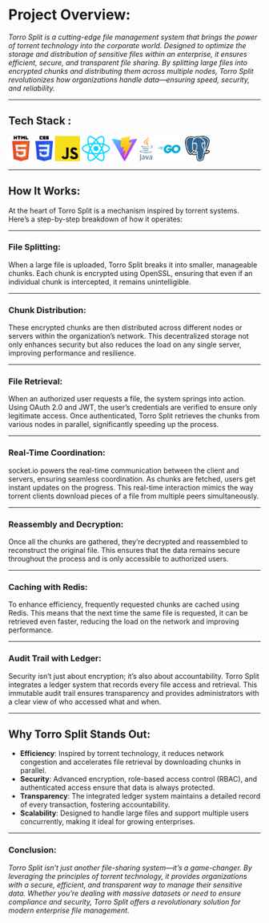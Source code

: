 
# Project Overview: 

*Torro Split is a cutting-edge file management system that brings the power of torrent technology into the corporate world. Designed to optimize the storage and distribution of sensitive files within an enterprise, it ensures efficient, secure, and transparent file sharing. By splitting large files into encrypted chunks and distributing them across multiple nodes, Torro Split revolutionizes how organizations handle data—ensuring speed, security, and reliability.*

---
Tech Stack :
---
<img src="https://github.com/rnbr04/torro-split/raw/main/frontend/public/HTML5.svg" height="50" />
<img src="https://github.com/rnbr04/torro-split/raw/main/frontend/public/CSS3.svg" height="50" />
<img src="https://github.com/rnbr04/torro-split/raw/main/frontend/public/js.svg" height="50" />
<img src="https://github.com/rnbr04/torro-split/raw/main/frontend/public/react.svg" height="50" />
<img src="https://github.com/rnbr04/torro-split/raw/main/frontend/public/vite.svg" height="50" />
<img src="https://github.com/rnbr04/torro-split/raw/main/frontend/public/java.svg" height="50" />
<img src="https://github.com/rnbr04/torro-split/raw/main/frontend/public/go.svg" height="50" />
<img src="https://github.com/rnbr04/torro-split/raw/main/frontend/public/Postgresql.svg" height="50" />

---
  

## How It Works: 
At the heart of Torro Split is a mechanism inspired by torrent systems. Here’s a step-by-step breakdown of how it operates:

  ---

### File Splitting: 
When a large file is uploaded, Torro Split breaks it into smaller, manageable chunks. Each chunk is encrypted using OpenSSL, ensuring that even if an individual chunk is intercepted, it remains unintelligible.

  ---

### Chunk Distribution: 
These encrypted chunks are then distributed across different nodes or servers within the organization’s network. This decentralized storage not only enhances security but also reduces the load on any single server, improving performance and resilience.

  ---

### File Retrieval: 
When an authorized user requests a file, the system springs into action. Using OAuth 2.0 and JWT, the user’s credentials are verified to ensure only legitimate access. Once authenticated, Torro Split retrieves the chunks from various nodes in parallel, significantly speeding up the process.

  ---

### Real-Time Coordination: 
socket.io powers the real-time communication between the client and servers, ensuring seamless coordination. As chunks are fetched, users get instant updates on the progress. This real-time interaction mimics the way torrent clients download pieces of a file from multiple peers simultaneously.

  ---

### Reassembly and Decryption: 
Once all the chunks are gathered, they’re decrypted and reassembled to reconstruct the original file. This ensures that the data remains secure throughout the process and is only accessible to authorized users.

  ---

### Caching with Redis: 
To enhance efficiency, frequently requested chunks are cached using Redis. This means that the next time the same file is requested, it can be retrieved even faster, reducing the load on the network and improving performance.

---
  

### Audit Trail with Ledger:
 Security isn’t just about encryption; it’s also about accountability. Torro Split integrates a ledger system that records every file access and retrieval. This immutable audit trail ensures transparency and provides administrators with a clear view of who accessed what and when.

  ---

## Why Torro Split Stands Out:

  

-  **Efficiency**: Inspired by torrent technology, it reduces network congestion and accelerates file retrieval by downloading chunks in parallel. 
- **Security**: Advanced encryption, role-based access control (RBAC), and authenticated access ensure that data is always protected. 
- **Transparency**: The integrated ledger system maintains a detailed record of every transaction, fostering accountability. 
- **Scalability**: Designed to handle large files and support multiple users concurrently, making it ideal for growing enterprises. 

---

### Conclusion: 
*Torro Split isn’t just another file-sharing system—it’s a game-changer. By leveraging the principles of torrent technology, it provides organizations with a secure, efficient, and transparent way to manage their sensitive data. Whether you’re dealing with massive datasets or need to ensure compliance and security, Torro Split offers a revolutionary solution for modern enterprise file management.*